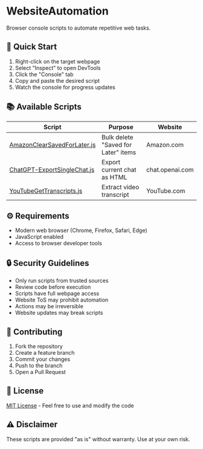 # WebsiteAutomation

Browser console scripts to automate repetitive web tasks.

## 🚀 Quick Start

1. Right-click on the target webpage
2. Select "Inspect" to open DevTools
3. Click the "Console" tab
4. Copy and paste the desired script
5. Watch the console for progress updates

## 📚 Available Scripts

| Script | Purpose | Website |
|--------|---------|---------|
| [AmazonClearSavedForLater.js](./AmazonClearSavedForLater.js) | Bulk delete "Saved for Later" items | Amazon.com |
| [ChatGPT-ExportSingleChat.js](./ChatGPT-ExportSingleChat.js) | Export current chat as HTML | chat.openai.com |
| [YouTubeGetTranscripts.js](./YouTubeGetTranscripts.js) | Extract video transcript | YouTube.com |

## ⚙️ Requirements

- Modern web browser (Chrome, Firefox, Safari, Edge)
- JavaScript enabled
- Access to browser developer tools

## 🔒 Security Guidelines

- Only run scripts from trusted sources
- Review code before execution
- Scripts have full webpage access
- Website ToS may prohibit automation
- Actions may be irreversible
- Website updates may break scripts

## 🤝 Contributing

1. Fork the repository
2. Create a feature branch
3. Commit your changes
4. Push to the branch
5. Open a Pull Request

## 📄 License

[MIT License](LICENSE) - Feel free to use and modify the code

## ⚠️ Disclaimer

These scripts are provided "as is" without warranty. Use at your own risk.
